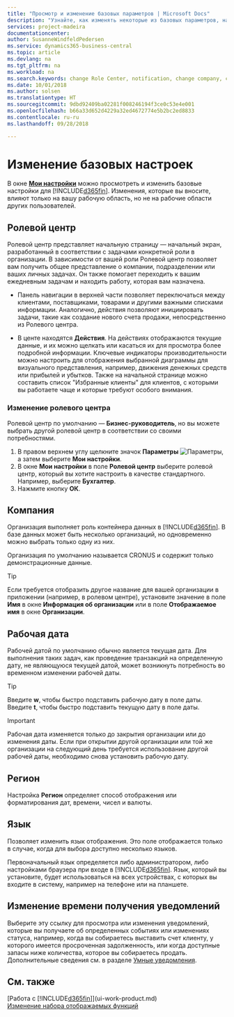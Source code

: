 ```yaml
---
title: "Просмотр и изменение базовых параметров | Microsoft Docs"
description: "Узнайте, как изменять некоторые из базовых параметров, например ролевой центр, компанию или рабочую дату."
services: project-madeira
documentationcenter: 
author: SusanneWindfeldPedersen
ms.service: dynamics365-business-central
ms.topic: article
ms.devlang: na
ms.tgt_pltfrm: na
ms.workload: na
ms.search.keywords: change Role Center, notification, change company, change work date
ms.date: 10/01/2018
ms.author: solsen
ms.translationtype: HT
ms.sourcegitcommit: 9dbd92409ba02281f008246194f3ce0c53e4e001
ms.openlocfilehash: b66a33d652d4229a32ed4672774e5b2bc2ed8833
ms.contentlocale: ru-ru
ms.lasthandoff: 09/28/2018

---
```

# <a name="changing-basic-settings"></a>Изменение базовых настроек
В окне [**Мои настройки**](https://businesscentral.dynamics.com?page=9176 "Прямой переход на вашу страницу пользовательских настроек в Business Central") можно просмотреть и изменить базовые настройки для [!INCLUDE[d365fin](includes/d365fin_md.md)]. Изменения, которые вы вносите, влияют только на вашу рабочую область, но не на рабочие области других пользователей.  

## <a name="role-center"></a> Ролевой центр
Ролевой центр представляет начальную страницу — начальный экран, разработанный в соответствии с задачами конкретной роли в организации. В зависимости от вашей роли Ролевой центр позволяет вам получить общее представление о компании, подразделении или ваших личных задачах. Он также помогает переходить к вашим ежедневным задачам и находить работу, которая вам назначена.

-   Панель навигации в верхней части позволяет переключаться между клиентами, поставщиками, товарами и другими важными списками информации. Аналогично, действия позволяют инициировать задачи, такие как создание нового счета продажи, непосредственно из Ролевого центра.

-   В центе находятся **Действия**. На действиях отображаются текущие данные, и их можно щелкать или касаться их для просмотра более подробной информации. Ключевые индикаторы производительности можно настроить для отображения выбранной диаграммы для визуального представления, например, движения денежных средств или прибылей и убытков. Также на начальной странице можно составить список "Избранные клиенты" для клиентов, с которыми вы работаете чаще и которые требуют особого внимания.

### <a name="to-change-role-center"></a>Изменение ролевого центра
Ролевой центр по умолчанию — **Бизнес-руководитель**, но вы можете выбрать другой ролевой центр в соответствии со своими потребностями.
1. В правом верхнем углу щелкните значок **Параметры** ![Параметры](media/ui-experience/settings_icon_small.png "Значок \"Параметры\" для ролевого центра"), а затем выберите **Мои настройки**.
2. В окне **Мои настройки** в поле **Ролевой центр** выберите ролевой центр, который вы хотите настроить в качестве стандартного. Например, выберите **Бухгалтер**.
3. Нажмите кнопку **ОК**.

## <a name="company"></a>Компания
Организация выполняет роль контейнера данных в [!INCLUDE[d365fin](includes/d365fin_md.md)]. В базе данных может быть несколько организаций, но одновременно можно выбрать только одну из них.

Организация по умолчанию называется CRONUS и содержит только демонстрационные данные.

> [!TIP]  
>   Если требуется отобразить другое название для вашей организации в приложении (например, в ролевом центре), установите значение в поле **Имя** в окне **Информация об организации** или в поле **Отображаемое имя** в окне **Организации**.  

## <a name="work-date"></a>Рабочая дата
Рабочей датой по умолчанию обычно является текущая дата. Для выполнения таких задач, как проведение транзакций на определенную дату, не являющуюся текущей датой, может возникнуть потребность во временном изменении рабочей даты.

> [!TIP]  
>   Введите **w**, чтобы быстро подставить рабочую дату в поле даты. Введите **t**, чтобы быстро подставить текущую дату в поле даты.

> [!IMPORTANT]  
>   Рабочая дата изменяется только до закрытия организации или до изменения даты. Если при открытии другой организации или той же организации на следующий день требуется использование другой рабочей даты, необходимо снова установить рабочую дату.

## <a name="region"></a> Регион
Настройка **Регион** определяет способ отображения или форматирования дат, времени, чисел и валюты.   


## <a name="language"></a> Язык
Позволяет изменить язык отображения. Это поле отображается только в случае, когда для выбора доступно несколько языков. 

Первоначальный язык определяется либо администратором, либо настройками браузера при входе в [!INCLUDE[d365fin](includes/d365fin_md.md)]. Язык, который вы установите, будет использоваться на всех устройствах, с которых вы входите в систему, например на телефоне или на планшете.

## <a name="changing-when-i-receive-notifications"></a>Изменение времени получения уведомлений
Выберите эту ссылку для просмотра или изменения уведомлений, которые вы получаете об определенных событиях или изменениях статуса, например, когда вы собираетесь выставить счет клиенту, у которого имеется просроченная задолженность, или когда доступные запасы ниже количества, которое вы собираетесь продать. Дополнительные сведения см. в разделе [Умные уведомления](ui-smart-notifications.md).

## <a name="see-also"></a>См. также
[Работа с [!INCLUDE[d365fin](includes/d365fin_md.md)]](ui-work-product.md)  
[Изменение набора отображаемых функций](ui-experiences.md)  

